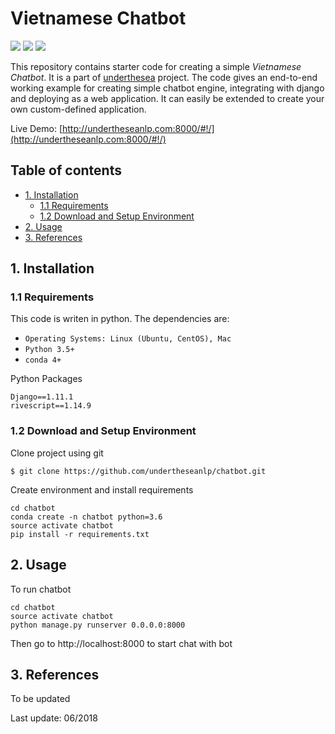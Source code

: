 # Vietnamese Chatbot

![](https://img.shields.io/badge/made%20with-%E2%9D%A4-red.svg)
![](https://img.shields.io/badge/powered%20by-rivescript-blue.svg)
![](https://img.shields.io/badge/build-passing-green.svg)

This repository contains starter code for creating a simple *Vietnamese Chatbot*. It is a part of [underthesea](https://github.com/magizbox/underthesea) project. The code gives an end-to-end working example for creating simple chatbot engine, integrating with django and deploying as a web application. It can easily be extended to create your own custom-defined application. 

Live Demo: [http://undertheseanlp.com:8000/#!/](http://undertheseanlp.com:8000/#!/)

## Table of contents

* [1. Installation](#1-installation)
  * [1.1 Requirements](#11-requirements)
  * [1.2 Download and Setup Environment](#12-download-and-setup-environment)
* [2. Usage](#2-usage)
* [3. References](#3-references)

## 1. Installation

### 1.1 Requirements

This code is writen in python. The dependencies are:

* `Operating Systems: Linux (Ubuntu, CentOS), Mac`
* `Python 3.5+`
* `conda 4+`

Python Packages

```
Django==1.11.1
rivescript==1.14.9
```

### 1.2 Download and Setup Environment


Clone project using git

```
$ git clone https://github.com/undertheseanlp/chatbot.git
```

Create environment and install requirements

```
cd chatbot
conda create -n chatbot python=3.6
source activate chatbot
pip install -r requirements.txt
```

## 2. Usage


To run chatbot

```
cd chatbot
source activate chatbot
python manage.py runserver 0.0.0.0:8000
```

Then go to http://localhost:8000 to start chat with bot

## 3. References

To be updated

Last update: 06/2018
